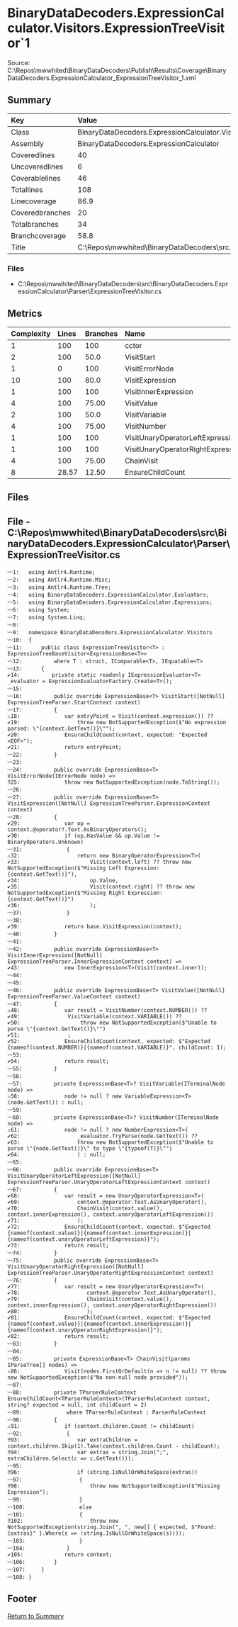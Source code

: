 ﻿
# BinaryDataDecoders.ExpressionCalculator.Visitors.ExpressionTreeVisitor`1
Source: C:\Repos\mwwhited\BinaryDataDecoders\Publish\Results\Coverage\BinaryDataDecoders.ExpressionCalculator_ExpressionTreeVisitor_1.xml

## Summary

| Key                  | Value                                                            |
| :------------------- | :--------------------------------------------------------------- |
| Class                | BinaryDataDecoders.ExpressionCalculator.Visitors.ExpressionT | 
| Assembly             | BinaryDataDecoders.ExpressionCalculator                      | 
| Coveredlines         | 40                                                           | 
| Uncoveredlines       | 6                                                            | 
| Coverablelines       | 46                                                           | 
| Totallines           | 108                                                          | 
| Linecoverage         | 86.9                                                         | 
| Coveredbranches      | 20                                                           | 
| Totalbranches        | 34                                                           | 
| Branchcoverage       | 58.8                                                         | 
| Title                | C:\Repos\mwwhited\BinaryDataDecoders\src\..\src\BinaryDataDe | 

### Files
 * C:\Repos\mwwhited\BinaryDataDecoders\src\BinaryDataDecoders.ExpressionCalculator\Parser\ExpressionTreeVisitor.cs

## Metrics

| Complexity | Lines | Branches | Name                                          |
| :--------- | :---- | :------- | :-------------------------------------------- |
| 1          | 100   | 100      | cctor | 
| 2          | 100   | 50.0     | VisitStart | 
| 1          | 0     | 100      | VisitErrorNode | 
| 10         | 100   | 80.0     | VisitExpression | 
| 1          | 100   | 100      | VisitInnerExpression | 
| 4          | 100   | 75.00    | VisitValue | 
| 2          | 100   | 50.0     | VisitVariable | 
| 4          | 100   | 75.00    | VisitNumber | 
| 1          | 100   | 100      | VisitUnaryOperatorLeftExpression | 
| 1          | 100   | 100      | VisitUnaryOperatorRightExpression | 
| 4          | 100   | 75.00    | ChainVisit | 
| 8          | 28.57 | 12.50    | EnsureChildCount | 
## Files

## File - C:\Repos\mwwhited\BinaryDataDecoders\src\BinaryDataDecoders.ExpressionCalculator\Parser\ExpressionTreeVisitor.cs

```CSharp
〰1:   using Antlr4.Runtime;
〰2:   using Antlr4.Runtime.Misc;
〰3:   using Antlr4.Runtime.Tree;
〰4:   using BinaryDataDecoders.ExpressionCalculator.Evaluators;
〰5:   using BinaryDataDecoders.ExpressionCalculator.Expressions;
〰6:   using System;
〰7:   using System.Linq;
〰8:   
〰9:   namespace BinaryDataDecoders.ExpressionCalculator.Visitors
〰10:  {
〰11:      public class ExpressionTreeVisitor<T> : ExpressionTreeBaseVisitor<ExpressionBase<T>>
〰12:          where T : struct, IComparable<T>, IEquatable<T>
〰13:      {
✔14:          private static readonly IExpressionEvaluator<T> _evaluator = ExpressionEvaluatorFactory.Create<T>();
〰15:  
〰16:          public override ExpressionBase<T> VisitStart([NotNull] ExpressionTreeParser.StartContext context)
〰17:          {
⚠18:              var entryPoint = Visit(context.expression()) ??
✔19:                  throw new NotSupportedException($"No expression parsed: \"{context.GetText()}\"");
✔20:              EnsureChildCount(context, expected: "Expected <EOF>");
✔21:              return entryPoint;
〰22:          }
〰23:  
〰24:          public override ExpressionBase<T> VisitErrorNode(IErrorNode node) =>
‼25:              throw new NotSupportedException(node.ToString());
〰26:  
〰27:          public override ExpressionBase<T> VisitExpression([NotNull] ExpressionTreeParser.ExpressionContext context)
〰28:          {
✔29:              var op = context.@operator?.Text.AsBinaryOperators();
✔30:              if (op.HasValue && op.Value != BinaryOperators.Unknown)
〰31:              {
⚠32:                  return new BinaryOperatorExpression<T>(
✔33:                      Visit(context.left) ?? throw new NotSupportedException($"Missing Left Expression: {context.GetText()}"),
✔34:                      op.Value,
✔35:                      Visit(context.right) ?? throw new NotSupportedException($"Missing Right Expression: {context.GetText()}")
✔36:                      );
〰37:              }
〰38:  
✔39:              return base.VisitExpression(context);
〰40:          }
〰41:  
〰42:          public override ExpressionBase<T> VisitInnerExpression([NotNull] ExpressionTreeParser.InnerExpressionContext context) =>
✔43:              new InnerExpression<T>(Visit(context.inner));
〰44:  
〰45:  
〰46:          public override ExpressionBase<T> VisitValue([NotNull] ExpressionTreeParser.ValueContext context)
〰47:          {
⚠48:              var result = VisitNumber(context.NUMBER()) ??
✔49:               VisitVariable(context.VARIABLE()) ??
✔50:                   throw new NotSupportedException($"Unable to parse \"{context.GetText()}\"")
✔51:               ;
✔52:              EnsureChildCount(context, expected: $"Expected {nameof(context.NUMBER)}|{nameof(context.VARIABLE)}", childCount: 1);
〰53:  
✔54:              return result;
〰55:          }
〰56:  
〰57:          private ExpressionBase<T>? VisitVariable(ITerminalNode node) =>
⚠58:              node != null ? new VariableExpression<T>(node.GetText()) : null;
〰59:  
〰60:          private ExpressionBase<T>? VisitNumber(ITerminalNode node) =>
⚠61:              node != null ? new NumberExpression<T>(
✔62:                  _evaluator.TryParse(node.GetText()) ??
✔63:                  throw new NotSupportedException($"Unable to parse \"{node.GetText()}\" to type \"{typeof(T)}\"")
✔64:                  ) : null;
〰65:  
〰66:          public override ExpressionBase<T> VisitUnaryOperatorLeftExpression([NotNull] ExpressionTreeParser.UnaryOperatorLeftExpressionContext context)
〰67:          {
✔68:              var result = new UnaryOperatorExpression<T>(
✔69:                  context.@operator.Text.AsUnaryOperator(),
✔70:                  ChainVisit(context.value(), context.innerExpression(), context.unaryOperatorLeftExpression())
✔71:                  );
✔72:              EnsureChildCount(context, expected: $"Expected {nameof(context.value)}|{nameof(context.innerExpression)}|{nameof(context.unaryOperatorLeftExpression)}");
✔73:              return result;
〰74:          }
〰75:          public override ExpressionBase<T> VisitUnaryOperatorRightExpression([NotNull] ExpressionTreeParser.UnaryOperatorRightExpressionContext context)
〰76:          {
✔77:              var result = new UnaryOperatorExpression<T>(
✔78:                     context.@operator.Text.AsUnaryOperator(),
✔79:                     ChainVisit(context.value(), context.innerExpression(), context.unaryOperatorRightExpression())
✔80:                     );
✔81:              EnsureChildCount(context, expected: $"Expected {nameof(context.value)}|{nameof(context.innerExpression)}|{nameof(context.unaryOperatorRightExpression)}");
✔82:              return result;
〰83:          }
〰84:  
〰85:          private ExpressionBase<T> ChainVisit(params IParseTree[] nodes) =>
⚠86:              Visit(nodes.FirstOrDefault(n => n != null) ?? throw new NotSupportedException($"No non-null node provided"));
〰87:  
〰88:          private TParserRuleContext EnsureChildCount<TParserRuleContext>(TParserRuleContext context, string? expected = null, int childCount = 2)
〰89:              where TParserRuleContext : ParserRuleContext
〰90:          {
⚠91:              if (context.children.Count != childCount)
〰92:              {
‼93:                  var extraChildren = context.children.Skip(1).Take(context.children.Count - childCount);
‼94:                  var extras = string.Join(";", extraChildren.Select(c => c.GetText()));
〰95:  
‼96:                  if (string.IsNullOrWhiteSpace(extras))
〰97:                  {
‼98:                      throw new NotSupportedException($"Missing Expression");
〰99:                  }
〰100:                 else
〰101:                 {
‼102:                     throw new NotSupportedException(string.Join(", ", new[] { expected, $"Found: {extras}" }.Where(s => !string.IsNullOrWhiteSpace(s))));
〰103:                 }
〰104:             }
✔105:             return context;
〰106:         }
〰107:     }
〰108: }

```
## Footer 
[Return to Summary](Summary.md)

